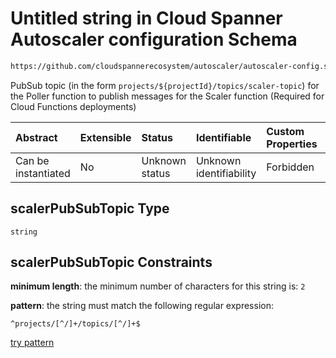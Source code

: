 # Untitled string in Cloud Spanner Autoscaler configuration Schema

```txt
https://github.com/cloudspannerecosystem/autoscaler/autoscaler-config.schema.json#/$defs/spannerInstance/properties/scalerPubSubTopic
```

PubSub topic (in the form `projects/${projectId}/topics/scaler-topic`) for the Poller function to publish messages for the Scaler function (Required for Cloud Functions deployments)

| Abstract            | Extensible | Status         | Identifiable            | Custom Properties | Additional Properties | Access Restrictions | Defined In                                                                                                                                       |
| :------------------ | :--------- | :------------- | :---------------------- | :---------------- | :-------------------- | :------------------ | :----------------------------------------------------------------------------------------------------------------------------------------------- |
| Can be instantiated | No         | Unknown status | Unknown identifiability | Forbidden         | Allowed               | none                | [autoscaler-config.schema.json\*](../../usr/local/google/home/nielm/spanner/autoscaler/out/autoscaler-config.schema.json "open original schema") |

## scalerPubSubTopic Type

`string`

## scalerPubSubTopic Constraints

**minimum length**: the minimum number of characters for this string is: `2`

**pattern**: the string must match the following regular expression:&#x20;

```regexp
^projects/[^/]+/topics/[^/]+$
```

[try pattern](https://regexr.com/?expression=%5Eprojects%2F%5B%5E%2F%5D%2B%2Ftopics%2F%5B%5E%2F%5D%2B%24 "try regular expression with regexr.com")
